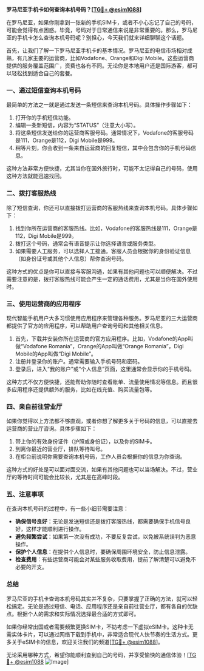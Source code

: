 **罗马尼亚手机卡如何查询本机号码？[[TG💪+ @esim1088](https://t.me/s/esim1088)]**

在罗马尼亚，如果你刚拿到一张新的手机SIM卡，或者不小心忘记了自己的号码，可能会觉得有点困惑。毕竟，号码对于日常通信来说是非常重要的。那么，罗马尼亚的手机卡怎么查询本机号码呢？别担心，今天我们就来详细聊聊这个话题。

首先，让我们了解一下罗马尼亚手机卡的基本情况。罗马尼亚的电信市场相对成熟，有几家主要的运营商，比如Vodafone、Orange和Digi Mobile。这些运营商提供的服务覆盖范围广，资费也各有不同。无论你是本地用户还是国际游客，都可以轻松找到适合自己的套餐。

### **一、通过短信查询本机号码**

最简单的方法之一就是通过发送一条短信来查询本机号码。具体操作步骤如下：

1. 打开你的手机短信功能。
2. 编辑一条新短信，内容为“STATUS”（注意大小写）。
3. 将这条短信发送给你的运营商客服号码。通常情况下，Vodafone的客服号码是111，Orange是112，Digi Mobile是999。
4. 稍等片刻，你会收到一条来自运营商的回复短信，其中会包含你的手机号码信息。

这种方法非常方便快捷，尤其当你在国外旅行时，可能不太记得自己的号码，使用这种方法就能迅速找回。

### **二、拨打客服热线**

除了短信查询，你还可以直接拨打运营商的客服热线来查询本机号码。具体步骤如下：

1. 找到你所在运营商的客服热线。比如，Vodafone的客服热线是111，Orange是112，Digi Mobile是999。
2. 拨打这个号码，通常会有语音提示让你选择语言或服务类型。
3. 如果需要人工服务，可以选择人工接通。客服人员会根据你的身份验证信息（如身份证号或其他个人信息）帮你查询号码。

这种方式的优点是你可以直接与客服沟通，如果有其他问题也可以顺便解决。不过需要注意的是，拨打客服热线可能会产生一定的通话费用，尤其是当你在国外使用时。

### **三、使用运营商的应用程序**

现代智能手机用户大多习惯使用应用程序来管理各种服务。罗马尼亚的三大运营商都提供了官方的应用程序，可以帮助用户查询号码和其他相关信息。

1. 首先，下载并安装你所在运营商的官方应用程序。比如，Vodafone的App叫做“Vodafone Romania”，Orange的App叫做“Orange Romania”，Digi Mobile的App叫做“Digi Mobile”。
2. 注册并登录你的账户。通常需要输入手机号码和密码。
3. 登录后，进入“我的账户”或“个人信息”页面，这里通常会显示你的手机号码。

这种方式不仅方便快捷，还能帮助你随时查看账单、流量使用情况等信息。而且很多应用程序还提供额外的服务，比如在线充值、购买流量包等。

### **四、亲自前往营业厅**

如果你觉得以上方法都不够直观，或者你想了解更多关于号码的信息，可以直接去运营商的营业厅咨询。具体步骤如下：

1. 带上你的有效身份证件（护照或身份证），以及你的SIM卡。
2. 到离你最近的营业厅，排队等待叫号。
3. 在柜台前说明你需要查询本机号码，工作人员会根据你的信息为你查询。

这种方式的好处是可以面对面交流，如果有其他问题也可以当场解决。不过，营业厅的等待时间可能会比较长，尤其是在高峰时段。

### **五、注意事项**

在查询本机号码的过程中，有一些小细节需要注意：

- **确保信号良好**：无论是发送短信还是拨打客服热线，都需要确保手机信号良好，这样才能顺利进行操作。
- **避免频繁尝试**：如果第一次没有成功，不要反复尝试，以免被系统误判为恶意操作。
- **保护个人信息**：在提供个人信息时，要确保周围环境安全，防止信息泄露。
- **检查费用**：有些运营商可能会对某些服务收取费用，提前了解清楚可以避免不必要的开支。

### **总结**

罗马尼亚的手机卡查询本机号码其实并不复杂，只要掌握了正确的方法，就可以轻松搞定。无论是通过短信、电话、应用程序还是亲自前往营业厅，都有各自的优缺点。根据个人的需求和实际情况选择最合适的方式即可。

如果你经常出国或者需要频繁更换SIM卡，不妨考虑一下虚拟eSIM卡。这种卡无需实体卡片，可以通过网络下载到手机中，非常适合现代人快节奏的生活方式。更多关于eSIM卡的信息，欢迎关注我们的频道[[TG💪+ @esim1088](https://t.me/s/esim1088)]。

无论采用哪种方式，希望你能顺利查到自己的号码，并享受愉快的通信体验！[[TG💪+ @esim1088](https://t.me/s/esim1088) ![Image](https://i.postimg.cc/4NQfJmqS/Snipaste-2025-05-13-00-14-12.png)]